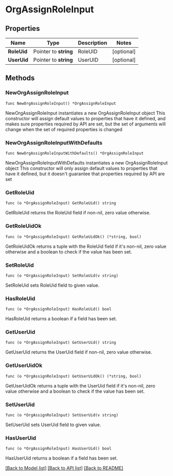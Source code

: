 # OrgAssignRoleInput

## Properties

Name | Type | Description | Notes
------------ | ------------- | ------------- | -------------
**RoleUid** | Pointer to **string** | RoleUID | [optional] 
**UserUid** | Pointer to **string** | UserUID | [optional] 

## Methods

### NewOrgAssignRoleInput

`func NewOrgAssignRoleInput() *OrgAssignRoleInput`

NewOrgAssignRoleInput instantiates a new OrgAssignRoleInput object
This constructor will assign default values to properties that have it defined,
and makes sure properties required by API are set, but the set of arguments
will change when the set of required properties is changed

### NewOrgAssignRoleInputWithDefaults

`func NewOrgAssignRoleInputWithDefaults() *OrgAssignRoleInput`

NewOrgAssignRoleInputWithDefaults instantiates a new OrgAssignRoleInput object
This constructor will only assign default values to properties that have it defined,
but it doesn't guarantee that properties required by API are set

### GetRoleUid

`func (o *OrgAssignRoleInput) GetRoleUid() string`

GetRoleUid returns the RoleUid field if non-nil, zero value otherwise.

### GetRoleUidOk

`func (o *OrgAssignRoleInput) GetRoleUidOk() (*string, bool)`

GetRoleUidOk returns a tuple with the RoleUid field if it's non-nil, zero value otherwise
and a boolean to check if the value has been set.

### SetRoleUid

`func (o *OrgAssignRoleInput) SetRoleUid(v string)`

SetRoleUid sets RoleUid field to given value.

### HasRoleUid

`func (o *OrgAssignRoleInput) HasRoleUid() bool`

HasRoleUid returns a boolean if a field has been set.

### GetUserUid

`func (o *OrgAssignRoleInput) GetUserUid() string`

GetUserUid returns the UserUid field if non-nil, zero value otherwise.

### GetUserUidOk

`func (o *OrgAssignRoleInput) GetUserUidOk() (*string, bool)`

GetUserUidOk returns a tuple with the UserUid field if it's non-nil, zero value otherwise
and a boolean to check if the value has been set.

### SetUserUid

`func (o *OrgAssignRoleInput) SetUserUid(v string)`

SetUserUid sets UserUid field to given value.

### HasUserUid

`func (o *OrgAssignRoleInput) HasUserUid() bool`

HasUserUid returns a boolean if a field has been set.


[[Back to Model list]](../README.md#documentation-for-models) [[Back to API list]](../README.md#documentation-for-api-endpoints) [[Back to README]](../README.md)


